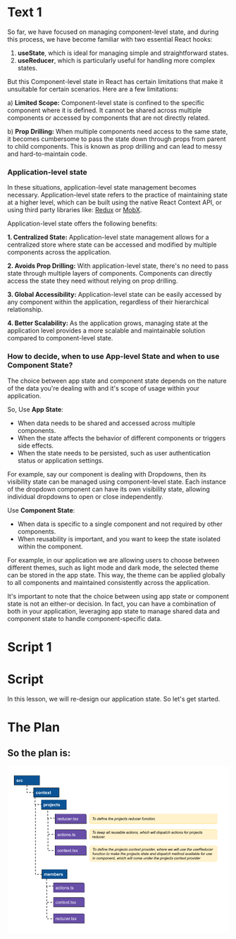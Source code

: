 # Text 1
So far, we have focused on managing component-level state, and during this process, we have become familiar with two essential React hooks:

1. **useState**, which is ideal for managing simple and straightforward states.
2. **useReducer**, which is particularly useful for handling more complex states.
   
But this Component-level state in React has certain limitations that make it unsuitable for certain scenarios. Here are a few limitations:

a) **Limited Scope:** Component-level state is confined to the specific component where it is defined. It cannot be shared across multiple components or accessed by components that are not directly related.

b) **Prop Drilling:** When multiple components need access to the same state, it becomes cumbersome to pass the state down through props from parent to child components. This is known as prop drilling and can lead to messy and hard-to-maintain code.

### Application-level state
In these situations, application-level state management becomes necessary. Application-level state refers to the practice of maintaining state at a higher level, which can be built using the native React Context API, or using third party libraries like: [Redux](https://redux.js.org/) or [MobX](https://mobx.js.org/).

Application-level state offers the following benefits:

**1. Centralized State:** Application-level state management allows for a centralized store where state can be accessed and modified by multiple components across the application.

**2. Avoids Prop Drilling:** With application-level state, there's no need to pass state through multiple layers of components. Components can directly access the state they need without relying on prop drilling.

**3. Global Accessibility:** Application-level state can be easily accessed by any component within the application, regardless of their hierarchical relationship.

**4. Better Scalability:** As the application grows, managing state at the application level provides a more scalable and maintainable solution compared to component-level state.


### How to decide, when to use App-level State and when to use Component State?
The choice between app state and component state depends on the nature of the data you're dealing with and it's scope of usage within your application.

So,
Use **App State**:

- When data needs to be shared and accessed across multiple components.
- When the state affects the behavior of different components or triggers side effects.
- When the state needs to be persisted, such as user authentication status or application settings.

For example, say our component is dealing with Dropdowns, then its visibility state can be managed using component-level state. Each instance of the dropdown component can have its own visibility state, allowing individual dropdowns to open or close independently.

Use **Component State**:

- When data is specific to a single component and not required by other components.
- When reusability is important, and you want to keep the state isolated within the component.

For example, in our application we are allowing users to choose between different themes, such as light mode and dark mode, the selected theme can be stored in the app state. This way, the theme can be applied globally to all components and maintained consistently across the application.

It's important to note that the choice  between using app state or component state is not an either-or decision. In fact, you can have a combination of both in your application, leveraging app state to manage shared data and component state to handle component-specific data.


# Script 1



# Script
In  this lesson, we will re-design our application state. So let's get started.

# The Plan
So the plan is:
- 
![state-folder-str.png](app-state.png)